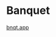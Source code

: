 # Banquet

<a href="https://bnqt.app">bnqt.app</a>

<!-- # A feast for your ears and eyeballs

The last time you scrolled through your phone, did it feel like the best use of your time?

Didn't think so. That's why I'm starting Banquet.

## The best use of your time

I'm going to give you the best possible selection of media for you.

Maybe you need a couple of headlines, selection of Tweets from people you follow, some articles from the industry you work in, a YouTube video about your new hobby and a piece of local news. Maybe on weekends you want to replace the work-related articles with a long read. Maybe at 4pm on Tuesday you want your day lightening with a cat video. It's whatever is best for you.

## Get early access, stop doomscrolling

I'm granting access in very small groups so that I can ensure the best possible experience. Once your cohort opens I'll spend 30 minutes with you to understand what you need.

Then you'll get a notification every day that your Banquet is ready.

Even better, at the end of the month you'll receive a physical copy of your whole month of Banquets.

My first (very small) cohort of users is already full. To join the next group to get access and stop doomscrolling leave your details below. -->

<!-- <iframe src="https://tally.so/embed/nrPMPv?alignLeft=1&hideTitle=1&transparentBackground=1&dynamicHeight=1" loading="lazy" width="100%" height="1100" frameborder="0" marginheight="0" marginwidth="0" title="Banquet: Early access"></iframe> -->
